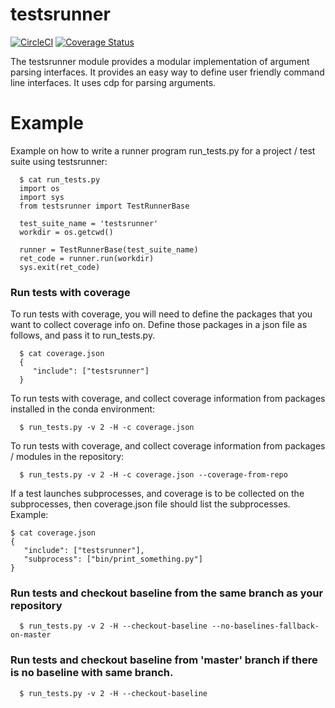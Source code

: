 # testsrunner

[![CircleCI](https://circleci.com/gh/CDAT/TestsRunner/tree/master.svg?style=svg)](https://circleci.com/gh/CDAT/TestsRunner/tree/master)
[![Coverage Status](https://coveralls.io/repos/github/CDAT/TestsRunner/badge.svg)](https://coveralls.io/github/CDAT/TestsRunner)

The testsrunner module provides a modular implementation of argument parsing interfaces. It provides an easy way to define user friendly command line interfaces. It uses cdp for parsing arguments.

# Example
Example on how to write a runner program run_tests.py for a project / test suite
using testsrunner:
```
  $ cat run_tests.py
  import os
  import sys
  from testsrunner import TestRunnerBase

  test_suite_name = 'testsrunner'
  workdir = os.getcwd()

  runner = TestRunnerBase(test_suite_name)
  ret_code = runner.run(workdir)
  sys.exit(ret_code)
```
### Run tests with coverage

To run tests with coverage, you will need to define the packages that you want to collect coverage info on. Define those packages in a json file as follows, and pass it to run_tests.py.
```
  $ cat coverage.json
  {
     "include": ["testsrunner"]
  }
```
To run tests with coverage, and collect coverage information from packages installed in the conda environment:
```
  $ run_tests.py -v 2 -H -c coverage.json
```
To run tests with coverage, and collect coverage information from packages / modules in the repository:

```
  $ run_tests.py -v 2 -H -c coverage.json --coverage-from-repo
```
If a test launches subprocesses, and coverage is to be collected on the subprocesses, then coverage.json file should list the subprocesses. Example:
```
$ cat coverage.json
{
   "include": ["testsrunner"],
   "subprocess": ["bin/print_something.py"]
}
```

### Run tests and checkout baseline from the same branch as your repository

```
  $ run_tests.py -v 2 -H --checkout-baseline --no-baselines-fallback-on-master
```

### Run tests and checkout baseline from 'master' branch if there is no baseline with same branch.

```
  $ run_tests.py -v 2 -H --checkout-baseline 
```

